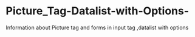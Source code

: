 # Picture_Tag-Datalist-with-Options-
Information about Picture tag and forms in input tag ,datalist with options
